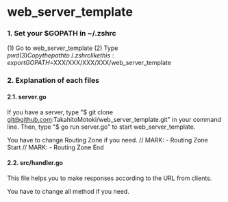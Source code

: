 # web_server_template

### 1. Set your $GOPATH in ~/.zshrc
(1) Go to web_server_template
(2) Type $pwd
(3) Copy the path to ~/.zshrc like this:
  export GOPATH=$XXX/XXX/XXX/XXX/web_server_template

### 2. Explanation of each files
#### 2.1. server.go
If you have a server, type "$ git clone git@github.com:TakahitoMotoki/web_server_template.git" in your command line.
Then, type "$ go run server.go" to start web_server_template.

You have to change Routing Zone if you need.
// MARK: - Routing Zone Start
// MARK: - Routing Zone End

#### 2.2. src/handler.go
This file helps you to make responses according to the URL from clients.

You have to change all method if you need.

